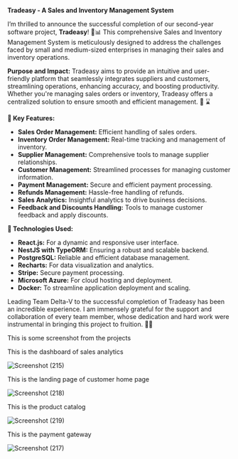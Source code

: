 **Tradeasy - A Sales and Inventory Management System**

I’m thrilled to announce the successful completion of our second-year software project, **Tradeasy**! 🚀📊 This comprehensive Sales and Inventory Management System is meticulously designed to address the challenges faced by small and medium-sized enterprises in managing their sales and inventory operations.

**Purpose and Impact:**
Tradeasy aims to provide an intuitive and user-friendly platform that seamlessly integrates suppliers and customers, streamlining operations, enhancing accuracy, and boosting productivity. Whether you're managing sales orders or inventory, Tradeasy offers a centralized solution to ensure smooth and efficient management. 🏢 ⌛

**🎯 Key Features:**
- **Sales Order Management:** Efficient handling of sales orders.
- **Inventory Order Management:** Real-time tracking and management of inventory.
- **Supplier Management:** Comprehensive tools to manage supplier relationships.
- **Customer Management:** Streamlined processes for managing customer information.
- **Payment Management:** Secure and efficient payment processing.
- **Refunds Management:** Hassle-free handling of refunds.
- **Sales Analytics:** Insightful analytics to drive business decisions.
- **Feedback and Discounts Handling:** Tools to manage customer feedback and apply discounts.

**🎯 Technologies Used:**
- **React.js:** For a dynamic and responsive user interface.
- **NestJS with TypeORM:** Ensuring a robust and scalable backend.
- **PostgreSQL:** Reliable and efficient database management.
- **Recharts:** For data visualization and analytics.
- **Stripe:** Secure payment processing.
- **Microsoft Azure:** For cloud hosting and deployment.
- **Docker:** To streamline application deployment and scaling.

Leading Team Delta-V to the successful completion of Tradeasy has been an incredible experience. I am immensely grateful for the support and collaboration of every team member, whose dedication and hard work were instrumental in bringing this project to fruition. 💖💫

This is some screenshot from the projects

This is the dashboard of sales analytics

![Screenshot (215)](https://github.com/user-attachments/assets/ac5290a4-b962-4072-b582-6a0b489b1793)

This is the landing page of customer home page

![Screenshot (218)](https://github.com/user-attachments/assets/75710fa7-3421-4934-a026-9fce2f3089d8)

This is the product catalog

![Screenshot (219)](https://github.com/user-attachments/assets/77129648-46b2-48cb-94d9-3b7658399d2b)

This is the payment gateway

![Screenshot (217)](https://github.com/user-attachments/assets/57563cca-963a-44e2-92b1-d7ab8c6dbf25)
